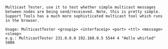     Multicast Tester, use it to test whether simple multicast messages between nodes are being send/receieved. Note, this is pretty simple. Support Tools has a much more sophisticated multicast tool which runs in the browser.
    
    Usage: MulticastTester <groupip> <interfaceip> <port> <ttl> <message> <sleep>
    e.g.: MulticastTester 231.0.0.0 192.168.0.5 5544 4 "Hello whirled" 5000
